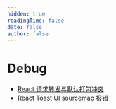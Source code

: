 ```yaml
---
hidden: true
readingTime: false
date: false
author: false
---
```


# Debug

- [React 请求转发与默认打包冲突](./Cra-Path-Conflict-Proxy-Pack.md)
- [React Toast UI sourcemap 报错](./Toastui-Parse-Sourcemap.md)

